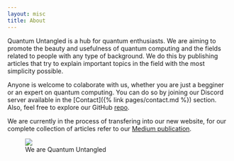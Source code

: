 ```yaml
---
layout: misc
title: About
---
```

Quantum Untangled is a hub for quantum enthusiasts. We are aiming to promote the beauty and usefulness of quantum computing and the fields related to people with any type of background. We do this by publishing articles that try to explain important topics in the field with the most simplicity possible. 

Anyone is welcome to colaborate with us, whether you are just a begginer or an expert on quantum computing. You can do so by joining our Discord server available in the [Contact]({% link pages/contact.md %}) section. Also, feel free to explore our GitHub [repo](https://github.com/epelaaez/Quantum-Untangled).

We are currently in the process of transfering into our new website, for our complete collection of articles refer to our [Medium publication](https://medium.com/quantum-untangled).

<figure>
    <img src="{{ site.url }}/assets/images/cover_1.png" style="max-width: 100%; margin: 0;">
    <figcaption>We are Quantum Untangled</figcaption>
</figure>